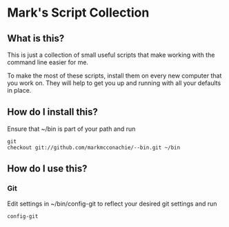 Mark's Script Collection
========================

What is this?
-------------

This is just a collection of small useful scripts that make working with the command line easier for me.

To make the most of these scripts, install them on every new computer that you work on. They will help to get you up and running with all your defaults in place.

How do I install this?
----------------------
Ensure that ~/bin is part of your path and
run <pre><code>git checkout git://github.com/markmcconachie/--bin.git ~/bin </code></pre>

How do I use this?
------------------

### Git

Edit settings in ~/bin/config-git to reflect your desired git settings and run
<pre><code>config-git</code></pre>